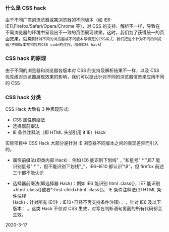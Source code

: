 ### 什么是 CSS hack

由于不同厂商的流览器或某浏览器的不同版本（如 IE6-IE11,Firefox/Safari/Opera/Chrome 等），对 CSS 的支持、解析不一样，导致在不同浏览器的环境中呈现出不一致的页面展现效果。这时，我们为了获得统一的页面效果，就`需要针对不同的浏览器或不同版本写特定的CSS样式，我们把这个针对不同的浏览器/不同版本写相应的CSS code的过程，叫做CSS hack`!

### CSS hack 的原理

由于不同的浏览器和浏览器各版本对 CSS 的支持及解析结果不一样，以及 CSS 优先级对浏览器展现效果的影响，我们可以据此针对不同的浏览器情景来应用不同的 CSS

### CSS hack 分类

CSS Hack 大致有 3 种表现形式:

- CSS 属性前缀法
- 选择器前缀法
- IE 条件注释法（即 HTML 头部引用 if IE）Hack

实际项目中 CSS Hack 大部分是针对 IE 浏览器不同版本之间的表现差异而引入的。

- 属性前缀法(即类内部 Hack)：例如 IE6 能识别下划线" _ "和星号" * ",IE7 能识别星号" * "，但不能识别下划线"_"，IE6~IE10 都认识"\9"，但 firefox 前述三个都不能认识

- 选择器前缀法(即选择器 Hack)：例如 IE6 能识别 html .class{}，IE7 能识别+html .class{}或者\*:first-child+html .class{}。
  IE 条件注释法(即 HTML 条件注释  
  Hack)：针对所有 IE(注：IE10+已经不再支持条件注释)： ，针对 IE6 及以下版本： 。这类 Hack 不仅对 CSS 生效，对写在判断语句里面的所有代码都会生效。

2020-3-17
